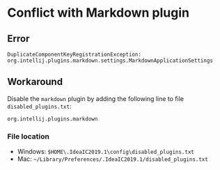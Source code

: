 # Conflict with Markdown plugin
## Error
```DuplicateComponentKeyRegistrationException: org.intellij.plugins.markdown.settings.MarkdownApplicationSettings```

## Workaround
Disable the `markdown` plugin by adding the following line to file `disabled_plugins.txt`:

```org.intellij.plugins.markdown```

### File location
- Windows: `$HOME\.IdeaIC2019.1\config\disabled_plugins.txt`
- Mac: `~/Library/Preferences/.IdeaIC2019.1/disabled_plugins.txt`